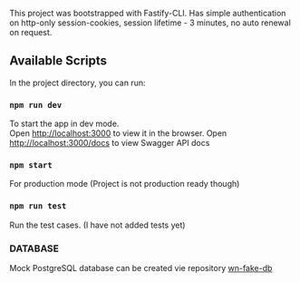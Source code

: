 This project was bootstrapped with Fastify-CLI. 
Has simple authentication on http-only session-cookies, session lifetime - 3 minutes, no auto renewal on request.

## Available Scripts

In the project directory, you can run:

### `npm run dev`

To start the app in dev mode.\
Open [http://localhost:3000](http://localhost:3000) to view it in the browser.
Open [http://localhost:3000/docs](http://localhost:3000/docs) to view Swagger API docs

### `npm start`

For production mode 
(Project is not production ready though)

### `npm run test`

Run the test cases. 
(I have not added tests yet)

### DATABASE
Mock PostgreSQL database can be created vie repository [wn-fake-db](https://github.com/UmarovJX/wn-fake-db) 
